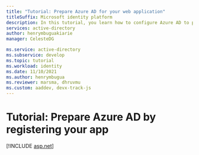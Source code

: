 ```yaml
---
title: "Tutorial: Prepare Azure AD for your web application"
titleSuffix: Microsoft identity platform
description: In this tutorial, you learn how to configure Azure AD to provide identity services to your web app so it can sign in your organization's users and get authorization for accessing resources.
services: active-directory
author: henrymbuguakiarie
manager: CelesteDG

ms.service: active-directory
ms.subservice: develop
ms.topic: tutorial
ms.workload: identity
ms.date: 11/10/2021
ms.author: henrymbugua
ms.reviewer: marsma, dhruvmu
ms.custom: aaddev, devx-track-js
---
```


# Tutorial: Prepare Azure AD by registering your app

<!-- ::: zone pivot="devlang-angular"
[!INCLUDE [angular](./includes/single-page-app/angular-tutorial-02-prepare-azure-ad.md)]
::: zone-end -->

<!-- ::: zone pivot="devlang-javascript"
[!INCLUDE [javascript](./includes/single-page-app/javascript-tutorial-02-prepare-azure-ad.md)]
<!-- ::: zone-end -->

<!-- ::: zone pivot="devlang-react" -->

[!INCLUDE [asp.net](./includes/web-app/asp-net-tutorial-02-prepare-azure-ad.md)]

<!--::: zone-end -->

